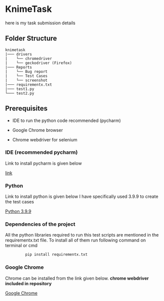 # KnimeTask
here is my task submission details
## Folder Structure
```
knimetask
|─── drivers
|    └── chromedriver
|    └── geckodriver (Firefox)
|─── Reports
|    └── Bug report
|    └── Test Cases
|    └── screenshot
|─── requirementx.txt
|─── test1.py
└─── test2.py
```

## Prerequisites

- IDE to run the python code recommended (pycharm)

- Google Chrome browser

- Chrome webdriver for selenium

### IDE (recommended pycharm) 

Link to install pycharm is given below

<a href="https://www.jetbrains.com/pycharm/">link</a> 

### Python

Link to install python is given below I have specifically used 3.9.9 to create the test cases 

<a href="https://www.python.org/downloads/release/python-399/">Python 3.9.9</a> 

### Dependencies of the project

All the python libraries required to run this test scripts are 
mentioned in the requirementx.txt file. To install all of them run following command on terminal or cmd
```python
         pip install requirementx.txt
```
### Google Chrome

Chrome can be installed from the link given below. <strong>chrome webdriver included in repository</strong>
 

<a href="https://www.google.com/chrome/">Google Chrome</a> 


